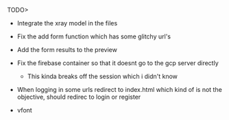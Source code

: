 
TODO>
- Integrate the xray model in the files
- Fix the add form function which has some glitchy url's
- Add the form results to the preview
- Fix the firebase container so that it doesnt go to the gcp server directly 
  - This kinda breaks off the session which i didn't know
  
- When logging in some urls redirect to index.html which kind of is not the objective, should redirec to login or register
- vfont
